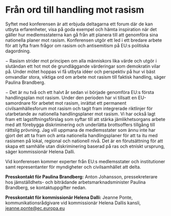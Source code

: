 # Från ord till handling mot rasism

Syftet med konferensen är att erbjuda deltagarna ett forum där de kan utbyta erfarenheter, visa på goda exempel och hämta inspiration när det gäller hur medlemsstaterna kan gå från att planera till att genomföra sina nationella planer mot rasism. Konferensen utgör ett led i ett bredare arbete för att lyfta fram frågor om rasism och antisemitism på EU:s politiska dagordning.

− Rasism strider mot principen om alla människors lika värde och utgör i slutändan ett hot mot de grundläggande värderingar som demokratin vilar på. Under mötet hoppas vi få utbyta idéer och perspektiv på hur vi bäst omvandlar stora, viktiga ord om arbete mot rasism till faktisk handling, säger Paulina Brandberg.

− Det är nu två och ett halvt år sedan vi började genomföra EU:s första handlingsplan mot rasism. Under den perioden har vi tillsatt en EU\-samordnare för arbetet mot rasism, inrättat ett permanent civilsamhällesforum mot rasism och tagit fram integrerade riktlinjer för utarbetande av nationella handlingsplaner mot rasism. Vi har också lagt fram ett lagstiftningsförslag som syftar till att stärka jämlikhetsorgans arbete med att förebygga diskriminering och underlätta brottsoffers tillgång till rättslig prövning. Jag vill uppmana de medlemsstater som ännu inte har gjort det att ta fram och anta nationella handlingsplaner för att ta itu med rasismen på lokal, regional och nationell nivå. Det är en förutsättning för att skapa ett samhälle utan diskriminering baserad på ras och etniskt ursprung, säger kommissionär Helena Dalli.

Vid konferensen kommer experter från EU:s medlemsstater och institutioner samt representanter för myndigheter och civilsamhället att delta.

**Presskontakt för Paulina Brandberg:** Anton Johansson, pressekreterare hos jämställdhets\- och biträdande arbetsmarknadsminister Paulina Brandberg, se kontaktuppgifter nedan.

**Presskontakt för kommissionär Helena Dalli:** Jeanne Ponte, kommunikationsrådgivare vid kommissionär Helena Dallis kansli, [jeanne.ponte@ec.europa.eu](mailto:jeanne.ponte@ec.europa.eu)
